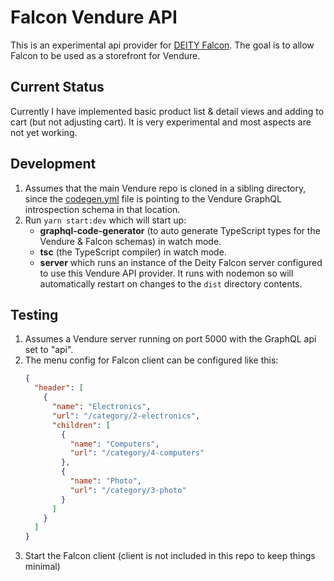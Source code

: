 # Falcon Vendure API

This is an experimental api provider for [DEITY Falcon](https://github.com/deity-io/falcon). The goal is to allow Falcon to be used as a storefront for Vendure.

## Current Status

Currently I have implemented basic product list & detail views and adding to cart (but not adjusting cart). It is very experimental and most aspects are not yet working.

## Development

1. Assumes that the main Vendure repo is cloned in a sibling directory, since the [codegen.yml](./codegen.yml) file is pointing to the Vendure GraphQL introspection schema in that location.
2. Run `yarn start:dev` which will start up:
   * **graphql-code-generator** (to auto generate TypeScript types for the Vendure & Falcon schemas) in watch mode.
   * **tsc** (the TypeScript compiler) in watch mode.
   * **server** which runs an instance of the Deity Falcon server configured to use this Vendure API provider. It runs with nodemon so will automatically restart on changes to the `dist` directory contents.

## Testing

1. Assumes a Vendure server running on port 5000 with the GraphQL api set to "api".
2. The menu config for Falcon client can be configured like this:
    ```json
    {
      "header": [
        {
          "name": "Electronics",
          "url": "/category/2-electronics",
          "children": [
            {
              "name": "Computers",
              "url": "/category/4-computers"
            },
            {
              "name": "Photo",
              "url": "/category/3-photo"
            }
          ]
        }
      ]
    }
    ```
3. Start the Falcon client (client is not included in this repo to keep things minimal)
